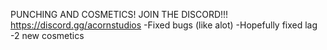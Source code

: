 PUNCHING AND COSMETICS! JOIN THE DISCORD!!! https://discord.gg/acornstudios
-Fixed bugs (like alot)
-Hopefully fixed lag
-2 new cosmetics

